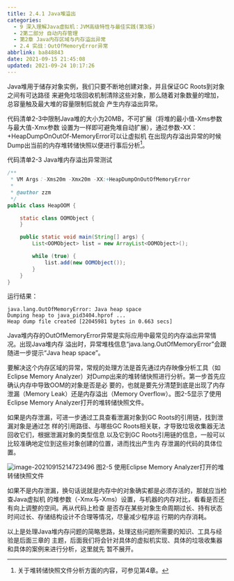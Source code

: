 ```yaml
---
title: 2.4.1 Java堆溢出
categories: 
  - 9 深入理解Java虛拟机：JVM高级特性与最佳实践(第3版)
  - 2第二部分 自动内存管理
  - 第2章 Java内存区域与内存溢出异常
  - 2.4 实战：OutOfMemoryError异常
abbrlink: ba848843
date: 2021-09-15 21:45:08
updated: 2021-09-24 10:17:26
---
```

Java堆用于储存对象实例，我们只要不断地创建对象，并且保证GC Roots到对象之间有可达路径 来避免垃圾回收机制清除这些对象，那么随着对象数量的增加，总容量触及最大堆的容量限制后就会 产生内存溢出异常。

代码清单2-3中限制Java堆的大小为20MB，不可扩展（将堆的最小值-Xms参数与最大值-Xmx参数 设置为一样即可避免堆自动扩展），通过参数-XX：+HeapDumpOnOutOf-MemoryError可以让虚拟机 在出现内存溢出异常的时候Dump出当前的内存堆转储快照以便进行事后分析[^1]。

代码清单2-3 Java堆内存溢出异常测试

```java
/**
 * VM Args：-Xms20m -Xmx20m -XX:+HeapDumpOnOutOfMemoryError
 *
 * @author zzm
 */
public class HeapOOM {

    static class OOMObject {
    }

    public static void main(String[] args) {
        List<OOMObject> list = new ArrayList<OOMObject>();

        while (true) {
            list.add(new OOMObject());
        }
    }
}
```
运行结果：
```
java.lang.OutOfMemoryError: Java heap space
Dumping heap to java_pid3404.hprof ...
Heap dump file created [22045981 bytes in 0.663 secs]
```

Java堆内存的OutOfMemoryError异常是实际应用中最常见的内存溢出异常情况。出现Java堆内存 溢出时，异常堆栈信息“java.lang.OutOfMemoryError”会跟随进一步提示“Java heap space”。

要解决这个内存区域的异常，常规的处理方法是首先通过内存映像分析工具（如Eclipse Memory Analyzer）对Dump出来的堆转储快照进行分析。第一步首先应确认内存中导致OOM的对象是否是必 要的，也就是要先分清楚到底是出现了内存泄漏（Memory Leak）还是内存溢出（Memory Overflow）。图2-5显示了使用Eclipse Memory Analyzer打开的堆转储快照文件。

如果是内存泄漏，可进一步通过工具查看泄漏对象到GC Roots的引用链，找到泄漏对象是通过怎 样的引用路径、与哪些GC Roots相关联，才导致垃圾收集器无法回收它们，根据泄漏对象的类型信息 以及它到GC Roots引用链的信息，一般可以比较准确地定位到这些对象创建的位置，进而找出产生内 存泄漏的代码的具体位置。

![image-20210915214723496](https://gitee.com/XiaoLan223/images/raw/master/Blog/Sum/20210915214723.png)
图2-5 使用Eclipse Memory Analyzer打开的堆转储快照文件

如果不是内存泄漏，换句话说就是内存中的对象确实都是必须存活的，那就应当检查Java虚拟机 的堆参数（-Xmx与-Xms）设置，与机器的内存对比，看看是否还有向上调整的空间。再从代码上检查 是否存在某些对象生命周期过长、持有状态时间过长、存储结构设计不合理等情况，尽量减少程序运 行期的内存消耗。

以上是处理Java堆内存问题的简略思路，处理这些问题所需要的知识、工具与经验是后面三章的 主题，后面我们将会针对具体的虚拟机实现、具体的垃圾收集器和具体的案例来进行分析，这里就先 暂不展开。


[^1]: 关于堆转储快照文件分析方面的内容，可参见第4章。

